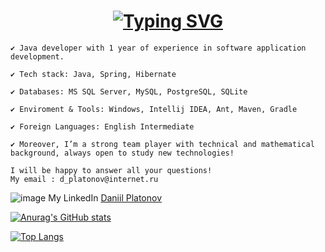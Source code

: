 <!--
**DaniilPLatonov/DaniilPLatonov** is a ✨ _special_ ✨ repository because its `README.md` (this file) appears on your GitHub profile.

Here are some ideas to get you started:

- 🔭 I’m currently working on ...
- 🌱 I’m currently learning ...
- 👯 I’m looking to collaborate on ...
- 🤔 I’m looking for help with ...
- 💬 Ask me about ...
- 📫 How to reach me: ...
- 😄 Pronouns: ...
- ⚡ Fun fact: ...
-->
 
<h1 align="center"><a href="https://git.io/typing-svg"><img src="https://readme-typing-svg.demolab.com?font=Fira+Code&size=24&pause=1000&color=000000&width=435&lines=Hi+there%2C+I'm+Daniil" alt="Typing SVG" /></a> 
</h1>

    ✔️ Java developer with 1 year of experience in software application development. 

    ✔️ Tech stack: Java, Spring, Hibernate

    ✔️ Databases: MS SQL Server, MySQL, PostgreSQL, SQLite
    
    ✔️ Enviroment & Tools: Windows, Intellij IDEA, Ant, Maven, Gradle
    
    ✔️ Foreign Languages: English Intermediate

    ✔️ Moreover, I’m a strong team player with technical and mathematical background, always open to study new technologies!

    I will be happy to answer all your questions! 
    My email : d_platonov@internet.ru
   ![image](https://user-images.githubusercontent.com/123215303/215864201-f1549624-7af5-4628-8c73-5b4bcba7c6c9.png)
 My LinkedIn [Daniil Platonov](https://www.linkedin.com/in/daniil-platonov-589872263)
    

   
[![Anurag's GitHub stats](https://github-readme-stats.vercel.app/api?username=DaniilPlatonov&show_icons=true&include_all_commits=true&count_private=true&hide=issues)](https://github.com/anuraghazra/github-readme-stats)

[![Top Langs](https://github-readme-stats.vercel.app/api/top-langs/?username=DaniilPLatonov&langs_count=8&layout=compact)](https://github.com/anuraghazra/github-readme-stats)



